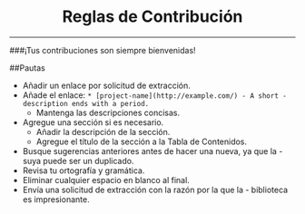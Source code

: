 <div align="center">
    <h1 id="contribucion">Reglas de Contribución</h1>
</div>

---

###¡Tus contribuciones son siempre bienvenidas!

##Pautas
-   Añadir un enlace por solicitud de extracción.
-   Añade el enlace: `* [project-name](http://example.com/) - A short - description ends with a period.`
    -   Mantenga las descripciones concisas.
-   Agregue una sección si es necesario.
    -   Añadir la descripción de la sección.
    -   Agregue el título de la sección a la Tabla de Contenidos.
-   Busque sugerencias anteriores antes de hacer una nueva, ya que la -    suya puede ser un duplicado.
-   Revisa tu ortografía y gramática.
-   Eliminar cualquier espacio en blanco al final.
-   Envía una solicitud de extracción con la razón por la que la - biblioteca es impresionante.


